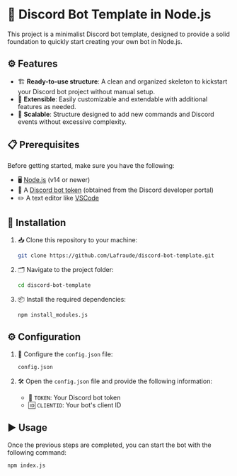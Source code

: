 # 🤖 Discord Bot Template in Node.js

This project is a minimalist Discord bot template, designed to provide a solid foundation to quickly start creating your own bot in Node.js.

## ⚙️ Features

- 🏗️ **Ready-to-use structure**: A clean and organized skeleton to kickstart your Discord bot project without manual setup.
- 🔧 **Extensible**: Easily customizable and extendable with additional features as needed.
- 🚀 **Scalable**: Structure designed to add new commands and Discord events without excessive complexity.

## 📋 Prerequisites

Before getting started, make sure you have the following:

- 🖥️ [Node.js](https://nodejs.org/) (v14 or newer)
- 🔑 A [Discord bot token](https://discord.com/developers/applications) (obtained from the Discord developer portal)
- ✏️ A text editor like [VSCode](https://code.visualstudio.com/)

## 🚀 Installation

1. 📥 Clone this repository to your machine:

    ```bash
    git clone https://github.com/Lafraude/discord-bot-template.git
    ```

2. 🗂️ Navigate to the project folder:

    ```bash
    cd discord-bot-template
    ```

3. 📦 Install the required dependencies:

    ```bash
    npm install_modules.js
    ```

## ⚙️ Configuration

1. 📝 Configure the `config.json` file:

    ```bash
   config.json
    ```

2. 🛠️ Open the `config.json` file and provide the following information:

    - 🔑 `TOKEN`: Your Discord bot token
    - 🆔 `CLIENTID`: Your bot's client ID

## ▶️ Usage

Once the previous steps are completed, you can start the bot with the following command:

```bash
npm index.js
